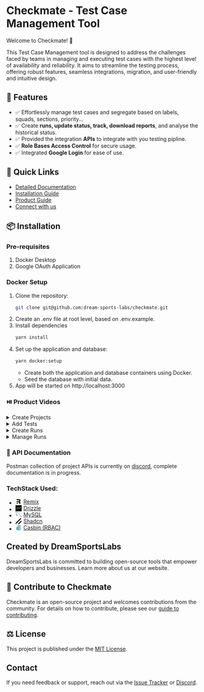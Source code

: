 # Checkmate - Test Case Management Tool

Welcome to Checkmate! 🎉

This Test Case Management tool is designed to address the challenges faced by teams in managing and executing test cases with the highest level of availability and reliability. It aims to streamline the testing process, offering robust features, seamless integrations, migration, and user-friendly and intuitive design.

## 📌 Features

- ✅ Effortlessly manage test cases and segregate based on labels, squads, sections, priority...
- ✅ Create **runs, update status, track, download reports**, and analyse the historical status.
- ✅ Provided the integration **APIs** to integrate with you testing pipline.
- ✅ **Role Bases Access Control** for secure usage.
- ✅ Integrated **Google Login** for ease of use.

## 🔗 Quick Links

- [Detailed Documentation](https://checkmate.dreamsportslabs.com/)
- [Installation Guide](https://checkmate.dreamsportslabs.com/project/setup/)
- [Product Guide](https://checkmate.dreamsportslabs.com/guides/projects/)
- [Connect with us](https://discord.com/channels/1317172052179943504/1329754684730380340)

## 📦 Installation

### Pre-requisites

1. Docker Desktop
2. Google OAuth Application

### Docker Setup

1. Clone the repository:
   ```sh
   git clone git@github.com:dream-sports-labs/checkmate.git
   ```
2. Create an .env file at root level, based on .env.example.
3. Install dependencies
   ```sh
   yarn install
   ```
4. Set up the application and database:
   ```sh
   yarn docker:setup
   ```
   - Create both the application and database containers using Docker.
   - Seed the database with initial data.
5. App will be started on http://localhost:3000

### ⏯️ Product Videos

   <details>
   <summary>Create Projects</summary>

![Project Management](docs/src/assets/create-project.gif)

   </details>
<details>
    <summary>Add Tests</summary>
  
![Add Tests](docs/src/assets/add-test.gif)
</details>
<details>
    <summary>Create Runs</summary>

![Create Runs](docs/src/assets/add-run.gif)

</details>
<details>
    <summary>Manage Runs</summary>

![Manage Runs](docs/src/assets/test-status.gif)

</details>

### 📖 API Documentation

Postman collection of project APIs is currently on [discord](https://discord.com/channels/1317172052179943504/1329754684730380340), complete documentation is in progress.

### TechStack Used:

- <span style="display: flex; align-items: center;">
  <img src="app/assets/remix.png" alt="Remix" style="width:16px; height:auto; margin-right:5px;"> 
  <a href="https://remix.run/" target="_blank">Remix</a>
  </span>

- <span style="display: flex; align-items: center;">
  <img src="app/assets/drizzle.png" alt="Drizzle" style="width:16px; height:auto; margin-right:5px;"> 
  <a href="https://orm.drizzle.team/" target="_blank">Drizzle</a>
  </span>

- <span style="display: flex; align-items: center;">
  <img src="app/assets/mysql.png" alt="MySQL" style="width:16px; height:auto; margin-right:5px;"> 
  <a href="https://www.mysql.com/" target="_blank">MySQL</a>
  </span>

- <span style="display: flex; align-items: center;">
  <img src="app/assets/shadcn.png" alt="Shadcn" style="width:16px; height:auto; margin-right:5px;"> 
  <a href="https://ui.shadcn.com/" target="_blank">Shadcn</a>
  </span>

- <span style="display: flex; align-items: center;">
  <img src="app/assets/casbin.png" alt="Casbin(RBAC)" style="width:16px; height:auto; margin-right:5px;"> 
  <a href="https://casbin.org/" target="_blank">Casbin (RBAC)</a>
  </span>

## Created by DreamSportsLabs

DreamSportsLabs is committed to building open-source tools that empower developers and businesses. Learn more about us at our website.

## 🚀 Contribute to Checkmate

Checkmate is an open-source project and welcomes contributions from the community. For details on how to contribute, please see our [guide to contributing](/CONTRIBUTING.md).

## ⚖️ License

This project is published under the [MIT License](/LICENSE).

## Contact

If you need feedback or support, reach out via the [Issue Tracker](https://github.com/dream-sports-labs/checkmate/issues) or [Discord](https://discord.com/channels/1317172052179943504/1329754684730380340).
